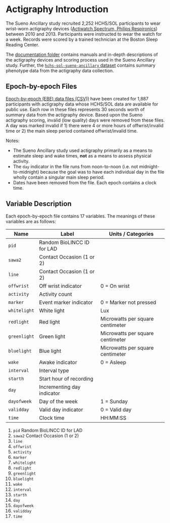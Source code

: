 # Actigraphy Introduction

The Sueno Ancillary study recruited 2,252 HCHS/SOL participants to wear wrist-worn actigraphy devices ([Actiwatch Spectrum, Philips Respironics](http://www.usa.philips.com/healthcare/product/HC1046964/actiwatch-spectrum-activity-monitor)) between 2010 and 2013. Participants were instructed to wear the watch for a week. Records were scored by a trained technician at the Boston Sleep Reading Center.

The [documentation folder](:files_path:/documentation) contains manuals and in-depth descriptions of the actigraphy devices and scoring process used in the Sueno Ancillary study. Further, the [`hchs-sol-sueno-ancillary` dataset](:files_path:/datasets) contains summary phenotype data from the actigraphy data collection.

## Epoch-by-epoch Files

[Epoch-by-epoch (EBE) data files (CSV))](:files_path:/actigraphy) have been created for 1,887 participants with actigraphy data whose HCHS/SOL data are available for public use. Each row in these files represents 30 seconds worth of summary data from the actigraphy device. Based upon the Sueno actigraphy scoring, invalid (low quality) days were removed from these files. A day was marked invalid if 1) there were 4 or more hours of offwrist/invalid time or 2) the main sleep period contained offwrist/invalid time.

Notes:

- The Sueno Ancillary study used actigraphy primarily as a means to estimate sleep and wake times, **not** as a means to assess physical activity.
- The `day` indicator in the file runs from noon-to-noon (i.e. not midnight-to-midnight) because the goal was to have each individual day in the file wholly contain a singular main sleep period.
- Dates have been removed from the file. Each epoch contains a clock time.

## Variable Description

Each epoch-by-epoch file contains 17 variables. The meanings of these variables are as follows:

| Name          | Label                       | Units / Categories                          |
| ------------- | --------------------------- | ------------------------------------------- |
| `pid`         | Random BioLINCC ID for LAD  |                                             |
| `sawa2`       | Contact Occasion (1 or 2)   |                                             |
| `line`        | Contact Occasion (1 or 2)   |                                             |
| `offwrist`    | Off wrist indicator         | 0 = On wrist | 1 = Off wrist                |
| `activity`    | Activity count              |                                             |
| `marker`      | Event marker indicator      | 0 = Marker not pressed | 1 = Marker pressed |
| `whitelight`  | White light                 | Lux                                         |
| `redlight`    | Red light                   | Microwatts per square centimeter            |
| `greenlight`  | Green light                 | Microwatts per square centimeter            |
| `bluelight`   | Blue light                  | Microwatts per square centimeter            |
| `wake`        | Awake indicator             | 0 = Asleep | 1 = Awake                      |
| `interval`    | Interval type               |                                             |
| `starth`      | Start hour of recording     |                                             |
| `day`         | Incrementing day indicator  |                                             |
| `dayofweek`   | Day of the week             | 1 = Sunday | 2 = Monday | etc.              |
| `validday`    | Valid day indicator         | 0 = Valid day | 1 = Invalid Day             |
| `time`        | Clock time                  | HH:MM:SS                                    |


1. `pid` Random BioLINCC ID for LAD
2. `sawa2` Contact Occasion (1 or 2)
3. `line`
4. `offwrist`
5. `activity`
6. `marker`
7. `whitelight`
8. `redlight`
9. `greenlight`
10. `bluelight`
11. `wake`
12. `interval`
13. `starth`
14. `day`
15. `dayofweek`
16. `validday`
17. `time`
